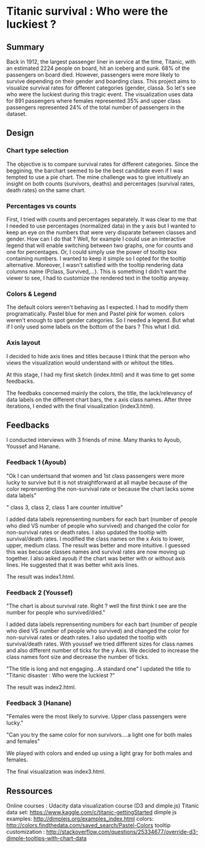 # Titanic survival : Who were the luckiest ?


## Summary
Back in 1912, the largest passenger liner in service at the time, Titanic, with an estimated 2224 people on board, hit an iceberg and sunk. 68% of the passengers on board died. However, passengers were more likely to survive depending on their gender and  boarding class. This project aims to  visualize survival rates for different categories (gender, classà. So let's see who were the luckiest during this tragic event.
The visualization uses data for 891 passengers where females represented 35% and upper class passengers represented 24% of the total number of passengers in the dataset.

## Design

### Chart type selection
The objective is to compare survival rates for different categories. Since the beggining, the barchart seemed to be the best candidate even if I was tempted to use a pie chart.
The mine challenge was to  give intuitively an insight on both counts (survivors, deaths) and percentages (survival rates, death rates) on the same chart. 

### Percentages vs counts
First, I tried with counts and percentages separately. It was clear to me that I needed to use percentages (normalized data) in the y axis but I wanted to keep an eye on the numbers that were very disparate between classes and gender. How can I do that ? 
Well, for example I could use an interactive legend that will enable switching between two graphs, one for counts and one for percentages. Or, I could simply use the power of tooltip box containing numbers. I wanted to keep it simple so I opted for the tooltip alternative. Moreover, I wasn't satisfied with the tooltip rendering data columns name (Pclass, Survived,...). This is something I didn't want the viewer to see, I had to customize the rendered text in the tooltip anyway.

### Colors & Legend
The default colors weren't behaving as I expected. I had to modify them programatically. Pastel blue for men and Pastel pink for women. colors weren't enough to spot gender categories. So I needed a legend. But what if I only used some labels on the bottom of the bars ? This what I did.


### Axis layout
I decided to hide axis lines and titles because I think that the person who views the visualization would understand with or whitout the titles.

At this stage, I had my first sketch (index.html) and it was time to get some feedbacks.

The feedbaks concerned mainly the colors, the title, the lack/relevancy of data labels on the different chart bars, the x axis class names. After three iterations, I ended with the final visualization (index3.html).



## Feedbacks

I conducted interviews with 3 friends of mine. Many thanks to Ayoub, Youssef and Hanane.


### Feedback 1 (Ayoub)

"Ok I can undertsand that women and 1st class passengers were more lucky to survive but it is not straightforward at all maybe because of the color reprensenting the non-survival rate or because the chart lacks some data labels"

" class 3, class 2, class 1 are counter intuitive"

I added data labels reprensenting numbers for each bart (number of people who died VS number of people who survived) and changed the color for non-survival rates or death rates. 
I also updated the tooltip with survival/death rates. 
I modified the class names on the x Axis to lower, upper, medium class. The result was better and more intuitive. I guessed this was because classes names and survival rates are now moving up together. 
I also asked ayoub if the chart was better with or without axis lines. He suggested that it was better whit axis lines.

The result was index1.html.

### Feedback 2 (Youssef)

"The chart is about survival rate. Right ? well the first think I see are the number for people who survived/died."

I added data labels reprensenting numbers for each bart (number of people who died VS number of people who survived) and changed the color for non-survival rates or death rates. I also updated the tooltip with survival/death rates.
With youssef we tried different sizes for class names and also different number of ticks for the y Axis. We decided to increase the class names font size and decrease the number of ticks.

"The title is long and not engaging...A standard one"
I updated the title to "Titanic disaster : Who were the luckiest ?"

The result was index2.html.

### Feedback 3 (Hanane)

"Females were the most likely to survive. Upper class passengers were lucky."

"Can you try the same color for non survivors....a light one for both males and females"

We played with colors and ended up using a light gray for both males and females.

The final visualization was index3.html.



## Ressources

Online courses : Udacity data visualization course (D3 and dimple.js)
Titanic data set: https://www.kaggle.com/c/titanic-gettingStarted
dimple js examples: http://dimplejs.org/examples_index.html
colors: http://colors.findthedata.com/saved_search/Pastel-Colors
tooltip customization : http://stackoverflow.com/questions/25334677/override-d3-dimple-tooltips-with-chart-data

